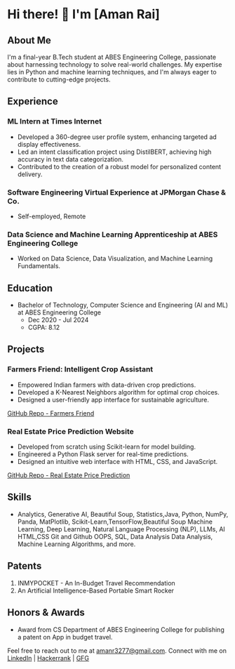 # Hi there! 👋 I'm [Aman Rai]

## About Me
I'm a final-year B.Tech student at ABES Engineering College, passionate about harnessing technology to solve real-world challenges. My expertise lies in Python and machine learning techniques, and I'm always eager to contribute to cutting-edge projects.

## Experience
### ML Intern at Times Internet
- Developed a 360-degree user profile system, enhancing targeted ad display effectiveness.
- Led an intent classification project using DistilBERT, achieving high accuracy in text data categorization.
- Contributed to the creation of a robust model for personalized content delivery.

### Software Engineering Virtual Experience at JPMorgan Chase & Co.
- Self-employed, Remote

### Data Science and Machine Learning Apprenticeship at ABES Engineering College
- Worked on Data Science, Data Visualization, and Machine Learning Fundamentals.

## Education
- Bachelor of Technology, Computer Science and Engineering (AI and ML) at ABES Engineering College
  - Dec 2020 - Jul 2024
  - CGPA: 8.12

## Projects
### Farmers Friend: Intelligent Crop Assistant
- Empowered Indian farmers with data-driven crop predictions.
- Developed a K-Nearest Neighbors algorithm for optimal crop choices.
- Designed a user-friendly app interface for sustainable agriculture.

[GitHub Repo - Farmers Friend](https://github.com/amanr3277/Farmers-Friend-Intelligent-Crop-Assistant)

### Real Estate Price Prediction Website
- Developed from scratch using Scikit-learn for model building.
- Engineered a Python Flask server for real-time predictions.
- Designed an intuitive web interface with HTML, CSS, and JavaScript.

[GitHub Repo - Real Estate Price Prediction](https://github.com/amanr3277/Real-Estate-Price-Prediction-Project)

## Skills
- Analytics, Generative AI, Beautiful Soup, Statistics,Java, Python,
NumPy, Panda, MatPlotlib, Scikit-Learn,TensorFlow,Beautiful Soup
 Machine Learning, Deep Learning, Natural Language Processing (NLP), LLMs, AI
 HTML,CSS
 Git and Github
 OOPS, SQL, Data Analysis Data Analysis, Machine Learning Algorithms, and more.

## Patents
1. INMYPOCKET - An In-Budget Travel Recommendation
2. An Artificial Intelligence-Based Portable Smart Rocker

## Honors & Awards
- Award from CS Department of ABES Engineering College for publishing a patent on App in budget travel.

Feel free to reach out to me at [amanr3277@gmail.com](mailto:amanr3277@gmail.com).
Connect with me on [LinkedIn](https://www.linkedin.com/in/aman-rai-271496203/) | [Hackerrank](https://www.hackerrank.com/profile/2020B1531087) | [GFG](https://auth.geeksforgeeks.org/user/amanr3277)
